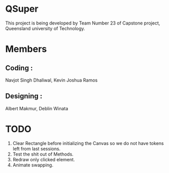 # QSuper
This project is being developed by Team Number 23 of Capstone project, Queensland university of Technology.

# Members
## Coding : 
Navjot Singh Dhaliwal, Kevin Joshua Ramos <br />
## Designing : 
Albert Makmur, Deblin Winata

# TODO
1. Clear Rectangle before initializing the Canvas so we do not have tokens left from last sessions.
2. Test the shit out of Methods.
3. Redraw only clicked element.
4. Animate swapping.
